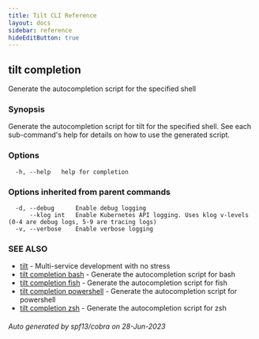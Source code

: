 ```yaml
---
title: Tilt CLI Reference
layout: docs
sidebar: reference
hideEditButton: true
---
```

## tilt completion

Generate the autocompletion script for the specified shell

### Synopsis

Generate the autocompletion script for tilt for the specified shell.
See each sub-command's help for details on how to use the generated script.


### Options

```
  -h, --help   help for completion
```

### Options inherited from parent commands

```
  -d, --debug      Enable debug logging
      --klog int   Enable Kubernetes API logging. Uses klog v-levels (0-4 are debug logs, 5-9 are tracing logs)
  -v, --verbose    Enable verbose logging
```

### SEE ALSO

* [tilt](tilt.html)	 - Multi-service development with no stress
* [tilt completion bash](tilt_completion_bash.html)	 - Generate the autocompletion script for bash
* [tilt completion fish](tilt_completion_fish.html)	 - Generate the autocompletion script for fish
* [tilt completion powershell](tilt_completion_powershell.html)	 - Generate the autocompletion script for powershell
* [tilt completion zsh](tilt_completion_zsh.html)	 - Generate the autocompletion script for zsh

###### Auto generated by spf13/cobra on 28-Jun-2023
